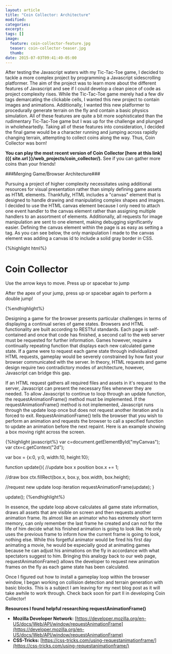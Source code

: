 ```yaml
---
layout: article
title: "Coin Collector: Architecture"
modified:
categories: 
excerpt:
tags: []
image:
  feature: coin-collector-feature.jpg
  teaser: coin-collector-teaser.jpg
  thumb:
date: 2015-07-03T09:41:49-05:00
---
```


After testing the Javascript waters with my Tic-Tac-Toe game, I decided to tackle a more complex project by programming a Javascript sidescrolling platformer.  The aim of the project was to learn more about the different features of Javascript and see if I could develop a clean piece of code as project complexity rises.  While the Tic-Tac-Toe game merely had a few div tags demarcating the clickable cells, I wanted this new project to contain images and animations.  Additionally, I wanted this new platformer to procedurally generate terrain on the fly and contain a basic physics simulation.  All of these features are quite a bit more sophisticated than the rudimentary Tic-Tac-Toe game but I was up for the challenge and plunged in wholeheartedly.  Taking all of these features into consideration, I decided the final game would be a character running and jumping across rapidly changing terrain, attempting to collect coins along the way.  Thus, Coin Collector was born!

**You can play the most recent version of Coin Collector [here at this link]({{ site.url }}/web_projects/coin_collector/).**  See if you can gather more coins than your friends!

###Merging Game/Browser Architecture###

Pursuing a project of higher complexity necessitates using additional resources for visual presentation rather than simply defining game assets as HTML elements.  Thankfully, HTML includes a "canvas" element that is designed to handle drawing and manipulating complex shapes and images.  I decided to use the HTML canvas element because I only need to attach one event handler to the canvas element rather than assigning multiple handlers to an assortment of elements.  Additionally, all requests for image manipulation are sent to one element, making debugging significantly easier.  Defining the canvas element within the page is as easy as setting a tag.  As you can see below, the only manipulation I made to the canvas element was adding a canvas id to include a solid gray border in CSS.

{%highlight html%}
<div id="coin-collector">
  <h1>Coin Collector</h1>
  <div id="game">
    <canvas id="canvas"></canvas>
    <p class="instructions">Use the arrow keys to move.  Press up or spacebar to jump</p>
    <p class="instructions">After the apex of your jump, press up or spacebar again to perform a double jump!</p>
  </div>
</div>
<script type="text/javascript" src="scripts.js"></script>
{%endhighlight%}

Designing a game for the browser presents particular challenges in terms of displaying a continual series of game states.  Browsers and HTML functionality are built according to RESTful standards.  Each page is self-contained and once that code has finished, a second call to the web server must be requested for further information.  Games however, require a continually repeating function that displays each new calculated game state.  If a game were to request each game state through individualized HTML requests, gameplay would be severely constrained by how fast your browser communicated with the server.  In theory, HTML requests and game design require two contradictory modes of architecture, however, Javascript can bridge this gap.

If an HTML request gathers all required files and assets in it's request to the server, Javascript can present the necessary files whenever they are needed.  To allow Javascript to continue to loop through an update function, the requestAnimationFrame() method must be implemented.  If the requestAnimationFrame() method is not implemented, Javascript runs through the update loop once but does not request another iteration and is forced to exit.  RequestAnimationFrame() tells the browser that you wish to perform an animation and requests the browser to call a specified function to update an animation before the next repaint.  Here is an example showing a box moving right across the screen.

{%highlight javascript%}
var c=document.getElementById("myCanvas");
var ctx=c.getContext("2d");

var box = {x:0, y:0, width:10, height:10};

function update(){
  //update box x position
  box.x += 1;

  //draw box
  ctx.fillRect(box.x, box.y, box.width, box.height);    

  //request new update loop iteration
  requestAnimationFrame(update);
}

update();
{%endhighlight%}

In essence, the update loop above calculates all game state information, draws all assets that are visible on screen and then requests another animation frame.  Its almost like an animator who has extremely short term memory, can only remember the last frame he created and can not for the life of him decide what his finished animation is going to look like.  He only uses the previous frame to inform how the current frame is going to look, nothing else.  While this forgetful animator would be fired his first day animating a movie, he would be especially good at animating games because he can adjust his animations on the fly in accordance with what spectators suggest to him.  Bringing this analogy back to our web page, requestAnimationFrame() allows the developer to request new animation frames on the fly as each game state has been calculated.

Once I figured out how to install a gameplay loop within the browser window, I began working on collision detection and terrain generation with basic blocks.  This is a subject I am leaving for my next blog post as it will take awhile to work through.  Check back soon for part II in developing Coin Collector!

**Resources I found helpful researching requestAnimationFrame()**

* **Mozilla Developer Network:** [https://developer.mozilla.org/en-US/docs/Web/API/window/requestAnimationFrame](https://developer.mozilla.org/en-US/docs/Web/API/window/requestAnimationFrame)
* **CSS-Tricks:** [https://css-tricks.com/using-requestanimationframe/](https://css-tricks.com/using-requestanimationframe/)